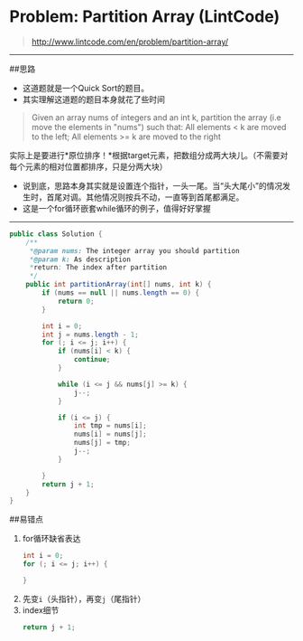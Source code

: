 

# Problem: Partition Array (LintCode)


> http://www.lintcode.com/en/problem/partition-array/

------------------------------------------------------------
##思路
* 这道题就是一个Quick Sort的题目。
* 其实理解这道题的题目本身就花了些时间

> Given an array nums of integers and an int k, partition the array (i.e move the elements in "nums") such that:
All elements < k are moved to the left;
All elements >= k are moved to the right

实际上是要进行*原位排序！*根据target元素，把数组分成两大块儿。（不需要对每个元素的相对位置都排序，只是分两大块）

* 说到底，思路本身其实就是设置连个指针，一头一尾。当“头大尾小”的情况发生时，首尾对调。其他情况则按兵不动，一直等到首尾都满足。
* 这是一个for循环嵌套while循环的例子，值得好好掌握

--------------------------------------------------------------------
```java
public class Solution {
    /**
     *@param nums: The integer array you should partition
     *@param k: As description
     *return: The index after partition
     */
    public int partitionArray(int[] nums, int k) {
        if (nums == null || nums.length == 0) {
            return 0;
        }

        int i = 0;
        int j = nums.length - 1;
        for (; i <= j; i++) {
            if (nums[i] < k) {
                continue;
            }

            while (i <= j && nums[j] >= k) {
                j--;
            }

            if (i <= j) {
                int tmp = nums[i];
                nums[i] = nums[j];
                nums[j] = tmp;
                j--;
            }

        }
        return j + 1;
    }
}
```
##易错点
1. for循环缺省表达
   ```java
   int i = 0;
   for (; i <= j; i++) {
   
   }
   ```
2. 先变```i```（头指针），再变```j```（尾指针）
3. index细节
   ```java
   return j + 1;
   ```




